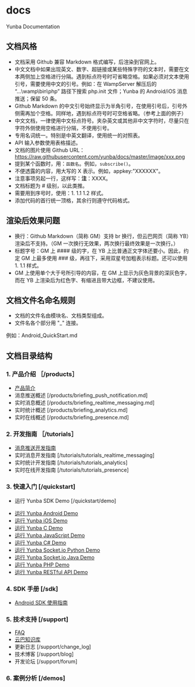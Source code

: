 # docs
Yunba Documentation

## 文档风格

- 文档采用 Github 兼容 Markdown 格式编写，后渲染到官网上。
- 中文文档中如果出现英文、数字、超链接或某些特殊字符的文本时，需要在文本两侧加上空格进行分隔。遇到标点符号时可省略空格。如果必须对文本使用引号，需要使用中文的引号。例如：在 WampServer 解压后的 “...\wamp\bin\php” 路径下搜索 php.init 文件；Yunba 的 Android/iOS 消息推送；保留 50 条。
- Github Markdown 的中文引号始终显示为半角引号，在使用引号后，引号外侧需再加个空格。同样地，遇到标点符号时可空格省略。（参考上面的例子）
- 中文文档，一律使用中文标点符号。夹杂英文或其他非中文字符时，尽量只在字符外侧使用空格进行分隔，不使用引号。
- 专用名词统一。特别是中英文翻译，使用统一的对照表。
- API 输入参数使用表格描述。
- 文档的图片使用 Github URL：https://raw.githubusercontent.com/yunba/docs/master/image/xxx.png
- 提到某个函数时，用：`函数名`。例如，`subscribe()`。
- 不便透露的内容，用大写的 X 表示。例如，appkey:"XXXXXX"。
- 注意事项另起一行，这样写：**注**：XXXX。
- 文档标题为 # 级别，以此类推。
- 需要用到序号时，使用：1. 1.1 1.2 样式。
- 添加代码的首行统一顶格，其余行则遵守代码格式。

## 渲染后效果问题
- 换行：Github Markdown（简称 GM）支持 br 换行，但云巴网页（简称 YB）渲染后不支持。（GM 一次换行无效果，两次换行最终效果是一次换行。）
- 标题字号：GM 上 #### 级的字，在 YB 上比普通正文字体还要小。因此，约定 GM 上最多使用 ### 级，再往下，采用双星号加粗表示标题。还可以使用 1. 1.1 样式。
- GM 上使用单个大于号所引导的内容，在 GM 上显示为灰色背景的深灰色字，而在 YB 上渲染后为红色字、有缩进且带大边框，不建议使用。

## 文档文件名命名规则

- 文档的文件名由模块名、文档类型组成。
- 文件名各个部分用 "_" 连接。

例如：Android_QuickStart.md

## 文档目录结构

### 1. 产品介绍 ［/products］
* [产品简介](https://github.com/yunba/docs/blob/master/products/product_briefing.md)
* 消息推送概述 [/products/briefing_push_notification.md]
* 实时消息概述 [/products/briefing_realtime_messaging.md]
* 实时统计概述 [/products/briefing_analytics.md]
* 实时在线概述 [/products/briefing_presence.md]

### 2. 开发指南 ［/tutorials］
* [消息推送开发指南](https://github.com/yunba/docs/tree/master/tutorials/tutorials_push_notification)
* 实时消息开发指南 [/tutorials/tutorials_realtime_messaging]
* 实时统计开发指南 [/tutorials/tutorials_analytics]
* 实时在线开发指南 [/tutorials/tutorials_presence]

### 3. 快速入门 [/quickstart]
* 运行 Yunba SDK Demo [/quickstart/demo]
 - [运行 Yunba Android Demo](https://github.com/yunba/docs/blob/master/quickstart/demo/Demo_Android.md)
 - [运行 Yunba iOS Demo](https://github.com/yunba/docs/blob/master/quickstart/demo/Demo_iOS.md)
 - [运行 Yunba C Demo](https://github.com/yunba/docs/blob/master/quickstart/demo/Demo_C.md)
 - [运行 Yunba JavaScript Demo](https://github.com/yunba/docs/blob/master/quickstart/demo/Demo_JavaScript.md)
 - [运行 Yunba C# Demo](https://github.com/yunba/docs/blob/master/quickstart/demo/Demo_CSharp.md)
 - [运行 Yunba Socket.io Python Demo](https://github.com/yunba/docs/blob/master/quickstart/demo/Demo_SocketIO_Python.md)
 - [运行 Yunba Socket.io Java Demo](https://github.com/yunba/docs/blob/master/quickstart/demo/Demo_SocketIO_Java.md)
 - [运行 Yunba PHP Demo](https://github.com/yunba/docs/blob/master/quickstart/demo/Demo_PHP.md)
 - [运行 Yunba RESTful API Demo](https://github.com/yunba/docs/blob/master/quickstart/demo/Demo_RESTful.md)


### 4. SDK 手册 [/sdk]
* [Android SDK 使用指南](https://github.com/yunba/docs/blob/master/sdk/Android_SDK_tutorial.md)

### 5. 技术支持 [/support]
* [FAQ](https://github.com/yunba/docs/blob/master/support/faq/faq.md)
* [云巴知识库](https://github.com/yunba/kb/tree/master)
* 更新日志 [/support/change_log]
* 技术博客 [/support/blog]
* 开发论坛 [/support/forum]

### 6. 案例分析 [/demos]
